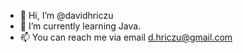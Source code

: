 - 👋 Hi, I’m @davidhriczu
- 🌱 I’m currently learning Java.
- 📫 You can reach me via email d.hriczu@gmail.com
